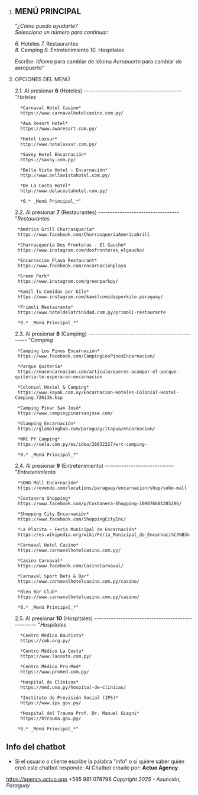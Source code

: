1. MENÚ PRINCIPAL
   ----------------
   "*¿Cómo puedo ayudarte?*  
   _Selecciona un número para continuar:_  

   *6.* Hoteles
   *7.* Restaurantes  
   *8.* Camping
   *9.* Entretenimiento
   *10.* Hospitales

   Escribe:
   *Idioma* para cambiar de idioma
   *Aeropuerto* para cambiar de aeropuerto"

3. OPCIONES DEL MENÚ

   2.1. Al presionar **6** (Hoteles)
        -----------------------------------------
        "*Hoteles*
         
         *Carnaval Hotel Casino*
         https://www.carnavalhotelcasino.com.py/
        
         *Awa Resort Hotel*
         https://www.awaresort.com.py/
        
         *Hotel Luxsur*
         http://www.hoteluxsur.com.py/
        
         *Savoy Hotel Encarnación*
         https://savoy.com.py/
        
         *Bella Vista Hotel - Encarnación*
         http://www.bellavistahotel.com.py/
        
         *De La Costa Hotel*
         http://www.delacostahotel.com.py/

         *0.* _Menú Principal_*"

   2.2. Al presionar **7** (Restaurantes)
        ----------------------------------
        "*Restaurantes*  

        *América Grill Churrasquería*
        https://www.facebook.com/ChurrasqueriaAmericaGrill

        *Churrasquería Dos Fronteras - El Gaucho*
        https://www.instagram.com/dosfronteras_elgaucho/

        *Encarnación Playa Restaurant*
        https://www.facebook.com/encarnacionplaya
        
        *Green Park*
        https://www.instagram.com/greenparkpy/

        *Kamil-Tu Comidas por Kilo*
        https://www.instagram.com/kamilcomidasporkilo.paraguay/
        
        *Primoli Restaurante*
        https://www.hoteldelatrinidad.com.py/primoli-restaurante

        *0.* _Menú Principal_*"

   2.3. Al presionar **8** (Camping)
        ------------------------------------------------
        "*Camping*  

        *Camping Los Pinos Encarnación*
        https://www.facebook.com/CampingLosPinosEncarnacion/
        
        *Parque Quitería*
        https://masencarnacion.com/articulo/queres-acampar-el-parque-quiteria-te-espera-en-encarnacion
        
        *Colonial Hostel & Camping*
        https://www.kayak.com.uy/Encarnacion-Hoteles-Colonial-Hostel-Camping.726138.ksp
        
        *Camping Pinar San José*
        https://www.campingpinarsanjose.com/
        
        *Glamping Encarnación*
        https://glampinghub.com/paraguay/itapua/encarnacion/
        
        *WRC PY Camping*
        https://uela.com.py/es/idea/28832327/wrc-camping-

        *0.* _Menú Principal_*"

   2.4. Al presionar **9** (Entretenimiento)
        -----------------------------
        "*Entretenimiento*  

        *SOHO Mall Encarnación*
        https://evendo.com/locations/paraguay/encarnacion/shop/soho-mall
        
        *Costanera Shopping*
        https://www.facebook.com/p/Costanera-Shopping-100076601285296/
        
        *Shopping City Encarnación*
        https://www.facebook.com/ShoppingCityEnc/
        
        *La Placita – Feria Municipal de Encarnación*
        https://es.wikipedia.org/wiki/Feria_Municipal_de_Encarnaci%C3%B3n
        
        *Carnaval Hotel Casino*
        https://www.carnavalhotelcasino.com.py/
        
        *Casino Carnaval*
        https://www.facebook.com/CasinoCarnaval/
        
        *Carnaval Sport Bets & Bar*
        https://www.carnavalhotelcasino.com.py/casino/
        
        *Bleu Bar Club*
        https://www.carnavalhotelcasino.com.py/casino/

        *0.* _Menú Principal_*"

   2.5. Al presionar **10** (Hospitales)
        --------------------------------------------------
        "*Hospitales*  

         *Centro Médico Bautista*
         https://cmb.org.py/ 
         
         *Centro Médico La Costa*
         https://www.lacosta.com.py/ 
         
         *Centro Médico Pro‑Med*
         https://www.promed.com.py/ 
         
         *Hospital de Clínicas*
         https://med.una.py/hospital-de-clinicas/ 
         
         *Instituto de Previsión Social (IPS)*
         https://www.ips.gov.py/ 
         
         *Hospital del Trauma Prof. Dr. Manuel Giagni*
         https://htrauma.gov.py/ 

        *0.* _Menú Principal_*"


## Info del chatbot
- Si el usuario o cliente escribe la palabra "info" o si quiere saber quien creó este chatbot responde:
AI Chatbot creado por: 
**Actuo Agency**

https://agency.actuo.app
+595 981 078798
_Copyright 2025 - Asunción, Paraguay_
